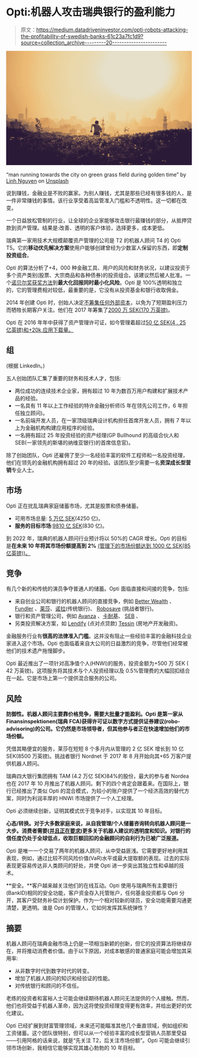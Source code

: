 # Opti:机器人攻击瑞典银行的盈利能力

> 原文：<https://medium.datadriveninvestor.com/opti-robots-attacking-the-profitability-of-swedish-banks-61c23a7fc1d9?source=collection_archive---------20----------------------->

![](img/3186f868cb13213941c6b6b635ee81ad.png)

“man running towards the city on green grass field during golden time” by [Linh Nguyen](https://unsplash.com/@linhnguyen?utm_source=medium&utm_medium=referral) on [Unsplash](https://unsplash.com?utm_source=medium&utm_medium=referral)

说到赚钱，金融业是不败的赢家。为别人赚钱，尤其是那些已经有很多钱的人，是一件非常赚钱的事情。该行业享受着高监管准入门槛和不透明性。这一切都在改变。

一个日益放松管制的行业，让全球的企业家能够攻击银行最赚钱的部分，从抵押贷款到资产管理。结果是:改善、透明的客户体验，选择更多，成本更低。

瑞典第一家用技术大规模颠覆资产管理的公司是 T2 的机器人顾问 T4 的 Opti T5。它的**移动优先解决方案**使用户能够创建曾经为少数富人保留的东西，即**定制投资组合**。

Opti 的算法分析了+4，000 种金融工具、用户的风险和财务状况，以建议投资于多个资产类别(股票、大宗商品和各种债券)的投资组合。该建议然后被人批准。一个[诺贝尔奖获奖方法](https://www.nobelprize.org/prizes/economic-sciences/1990/press-release/)到**最大化回报同时最小化风险**。Opti 是 100%透明和独立的，它的管理费相对较低，最重要的是，它没有从投资基金和银行收取佣金。

2014 年创建 Opti 时，创始人决定[不筹集任何外部资本](https://www.breakit.se/artikel/3632/prisma-forsta-fintechbolag-som-far-okej-fran-fi-for-digital-radgivning)，以免为了短期盈利压力而牺牲长期客户关注。他们在 2017 年筹集了[2000 万 SEK(170 万英镑)](https://nordic9.com/news/opti-raised-sek-20m-to-contribute-to-the-financial-robo-advisors-market-news6704627144/)。

Opti 在 2016 年年中获得了资产管理许可证，如今管理着超过[50 亿 SEK(4 . 25 亿英镑)和+20k 应用下载量。](https://www.bloomberg.com/news/articles/2018-05-15/robots-challenge-banks-in-sweden-s-524-billion-savings-market)

## 组

(根据 LinkedIn。)

五人创始团队汇集了重要的财务和技术人才，包括:

*   两位成功的连续技术企业家，拥有超过 10 年为数百万用户构建和扩展技术产品的经验。
*   一名具有 11 年以上工作经验的特许金融分析师(5 年在领先公司工作，6 年担任独立顾问)。
*   一名前端开发人员，在一家顶级瑞典设计机构担任首席开发人员，拥有 7 年以上为金融机构构建应用程序的经验。
*   一名拥有超过 25 年投资经验的资产经理(GP Bullhound 的高级合伙人和 SEB(一家领先的斯堪的纳维亚银行)的首席信息官)。

除了创始团队，Opti 还雇佣了至少一名经验丰富的软件工程师和一名投资经理，他们在领先的金融机构拥有超过 20 年的经验。该团队至少需要一名**资深成长型营销**专业人士。

## 市场

Opti 正在扰乱瑞典家庭储蓄市场，尤其是股票和债券储蓄。

*   可用市场总量: [5 万亿 SEK](https://www.swedishbankers.se/media/3838/18_bank-o-finance-statistics-2017.pdf)(4250 亿)。
*   **服务的目标市场**:[9810 亿 SEK](https://www.swedishbankers.se/media/3838/18_bank-o-finance-statistics-2017.pdf)(830 亿)。

到 2022 年，瑞典的机器人顾问行业预计将以 50%的 CAGR 增长。Opti 的目标是**在未来 10 年将其市场份额提高到 2%** [(管理下的市场份额达到 1000 亿 SEK(85 亿英镑))。](https://www.bloomberg.com/news/articles/2018-05-15/robots-challenge-banks-in-sweden-s-524-billion-savings-market)

## 竞争

有几个新的和传统的演员争夺普通人的储蓄。Opti 面临直接和间接的竞争，包括:

*   来自创业公司和银行的机器人顾问的直接竞争，例如 [Better Wealth](https://www.betterwealth.se/) 、 [Fundler](https://fundler.se) 、[莱莎](https://lysa.se/)、[诺拉](https://www.nordea.com/en/press-and-news/news-and-press-releases/news-en/2018/how-our-robots-are-helping-customers.html)(传统银行)、 [Robosave](https://next.nordnet.se/robosave/) (挑战者银行)。
*   银行和资产管理公司，例如 [Avanza](https://www.avanza.se/start) 、[卡耐基](https://www.carnegie.se/)、 [SEB](https://sebgroup.com/) 、
*   另类投资解决方案，如 [Lendify](https://lendify.se/) (点对点贷款) [Tessin](https://tessin.se/) (房地产开发融资)。

金融服务行业有**很高的法律准入门槛**。这并没有阻止一些经验丰富的金融科技企业家进入这个市场。Opti 也面临着来自大公司的日益激烈的竞争，尽管他们经常被他们的技术遗产拖慢脚步。

Opti 最近推出了一项针对高净值个人(HNWI)的服务，投资金额为+500 万 SEK ( 42 万英镑)。这项服务将其技术与个人投资经理以及 0.5%管理费的大幅回扣结合在一起。它是市场上第一个提供混合服务的公司。

## 风险

**防御性。机器人顾问主要靠价格竞争，需要大批量才能盈利。Opti 是第一家从 Finansinspektionen(瑞典 FCA)获得许可证以数字方式提供证券建议(robo-advisoring)的公司。它仍然是市场领导者，但其他参与者正在快速增加他们的市场份额。**

凭借其略便宜的服务，莱莎在短短 8 个多月内从管理的 2 亿 SEK 增长到 10 亿 SEK(8500 万英镑)。挑战者银行 Nordnet 于 2017 年 8 月开始向其+65 万客户提供机器人顾问。

瑞典四大银行集团拥有 TAM (4.2 万亿 SEK)84%的股份，最大的参与者 Nordea 也在 2017 年 10 月推出了机器人顾问。剩下的四个肯定会跟着来。在国际上，银行已经推出了类似 Opti 的混合模式，为较小的账户提供了一个经济高效的替代方案，同时为利润丰厚的 HNWI 市场提供了一个人工经理。

Opti 必须继续创新，证明其模式优于竞争对手，以实现其 10 年目标。

**心态/转换。对于大多数家庭来说，从自我管理/个人储蓄咨询转向机器人顾问是一大步。消费者需要([并且正在要求](http://www.diva-portal.org/smash/record.jsf?pid=diva2%3A1253301&dswid=4962))更多关于机器人建议的透明度和知识。对银行的信任度仍处于全球低点，收取巨额回扣的金融顾问的自利行为已被广泛报道。**

Opti 是唯一一个交易了两年的机器人顾问，从中受益匪浅。它需要更好地利用其表现，例如，通过比较不同风险价值(VaR)水平或最大提取额的表现。过去的实际表现更容易传达非人类顾问的好处，并使 Opti 进一步突出其独立性和卓越的技术。

**安全。**客户越来越关注他们的在线互动。Opti 使用与瑞典所有主要银行(BankID)相同的安全功能，客户资金存入托管账户，任何基金投资都与 Opti 分开，其客户受财务补偿计划保护。作为一个相对较新的球员，安全功能需要沟通更清楚，更透明。谁是 Opti 的管理人，它如何发挥其系统弹性？

## 摘要

机器人顾问在瑞典金融市场上仍是一项相当新颖的创新，但它的投资算法将继续存在，并将推动消费者价值。由于以下原因，对成本敏感的普通家庭可能会增加其采用率:

*   从非数字时代到数字时代的转变。
*   增加了机器人顾问的知识和经验证的性能。
*   对传统银行和顾问的不信任。

老练的投资者和富裕人士可能会继续期待机器人顾问无法提供的个人接触。然而，他们也将受益于机器人革命，因为这将使投资经理变得更有效率，并给出更好的优化建议。

Opti 已经扩展到财富管理领域，未来还可能瞄准其他几个垂直领域，例如组织和工资储蓄。这个团队很特别，但可以从一个经验丰富的成长型营销人员那里受益——引用阿格的话来说，就是“先关注 T2，后关注市场份额”。Opti 可能会继续引领市场创新，我相信它能够实现其雄心勃勃的 10 年目标。